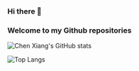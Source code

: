 ### Hi there 👋
### Welcome to my Github repositories

<!--
**chxiang93/chxiang93** is a ✨ _special_ ✨ repository because its `README.md` (this file) appears on your GitHub profile.

Here are some ideas to get you started:

- 🔭 I’m currently working on ...
- 🌱 I’m currently learning ...
- 👯 I’m looking to collaborate on ...
- 🤔 I’m looking for help with ...
- 💬 Ask me about ...
- 📫 How to reach me: ...
- 😄 Pronouns: ...
- ⚡ Fun fact: ...
-->
![Chen Xiang's GitHub stats](https://github-readme-stats.vercel.app/api?username=chxiang93)

![Top Langs](https://github-readme-stats.vercel.app/api/top-langs/?username=chxiang93&size_weight=0.5&count_weight=0.5)
